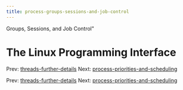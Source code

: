```yaml
---
title: process-groups-sessions-and-job-control
---
```


Groups, Sessions, and Job Control"

# The Linux Programming Interface

Prev:
[threads-further-details](threads-further-details.md)
Next:
[process-priorities-and-scheduling](process-priorities-and-scheduling.md)

Prev:
[threads-further-details](threads-further-details.md)
Next:
[process-priorities-and-scheduling](process-priorities-and-scheduling.md)
